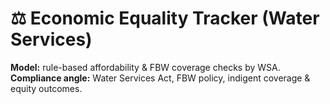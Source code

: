 # ⚖️ Economic Equality Tracker (Water Services)
**Model:** rule-based affordability & FBW coverage checks by WSA.  
**Compliance angle:** Water Services Act, FBW policy, indigent coverage & equity outcomes.  
